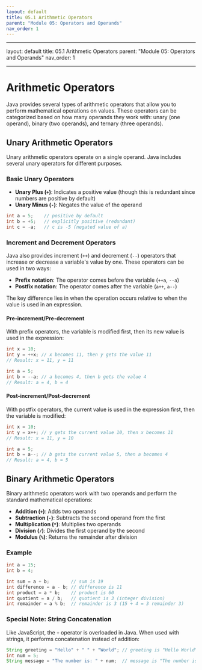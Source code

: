 ```yaml
---
layout: default
title: 05.1 Arithmetic Operators
parent: "Module 05: Operators and Operands"
nav_order: 1
---
```


---

layout: default
title: 05.1 Arithmetic Operators
parent: "Module 05: Operators and Operands"
nav_order: 1

---

# Arithmetic Operators

Java provides several types of arithmetic operators that allow you to perform mathematical operations on values. These operators can be categorized based on how many operands they work with: unary (one operand), binary (two operands), and ternary (three operands).

## Unary Arithmetic Operators

Unary arithmetic operators operate on a single operand. Java includes several unary operators for different purposes.

### Basic Unary Operators

- **Unary Plus (`+`)**: Indicates a positive value (though this is redundant since numbers are positive by default)
- **Unary Minus (`-`)**: Negates the value of the operand

```java
int a = 5;    // positive by default
int b = +5;   // explicitly positive (redundant)
int c = -a;   // c is -5 (negated value of a)
```

### Increment and Decrement Operators

Java also provides increment (`++`) and decrement (`--`) operators that increase or decrease a variable's value by one. These operators can be used in two ways:

- **Prefix notation**: The operator comes before the variable (`++a`, `--a`)
- **Postfix notation**: The operator comes after the variable (`a++`, `a--`)

The key difference lies in when the operation occurs relative to when the value is used in an expression.

#### Pre-increment/Pre-decrement

With prefix operators, the variable is modified first, then its new value is used in the expression:

```java
int x = 10;
int y = ++x; // x becomes 11, then y gets the value 11
// Result: x = 11, y = 11

int a = 5;
int b = --a; // a becomes 4, then b gets the value 4
// Result: a = 4, b = 4
```

#### Post-increment/Post-decrement

With postfix operators, the current value is used in the expression first, then the variable is modified:

```java
int x = 10;
int y = x++; // y gets the current value 10, then x becomes 11
// Result: x = 11, y = 10

int a = 5;
int b = a--; // b gets the current value 5, then a becomes 4
// Result: a = 4, b = 5
```

## Binary Arithmetic Operators

Binary arithmetic operators work with two operands and perform the standard mathematical operations:

- **Addition (`+`)**: Adds two operands
- **Subtraction (`-`)**: Subtracts the second operand from the first
- **Multiplication (`*`)**: Multiplies two operands
- **Division (`/`)**: Divides the first operand by the second
- **Modulus (`%`)**: Returns the remainder after division

### Example

```java
int a = 15;
int b = 4;

int sum = a + b;        // sum is 19
int difference = a - b; // difference is 11
int product = a * b;    // product is 60
int quotient = a / b;   // quotient is 3 (integer division)
int remainder = a % b;  // remainder is 3 (15 ÷ 4 = 3 remainder 3)
```

### Special Note: String Concatenation

Like JavaScript, the `+` operator is overloaded in Java. When used with strings, it performs concatenation instead of addition:

```java
String greeting = "Hello" + " " + "World"; // greeting is "Hello World"
int num = 5;
String message = "The number is: " + num;  // message is "The number is: 5"
```

